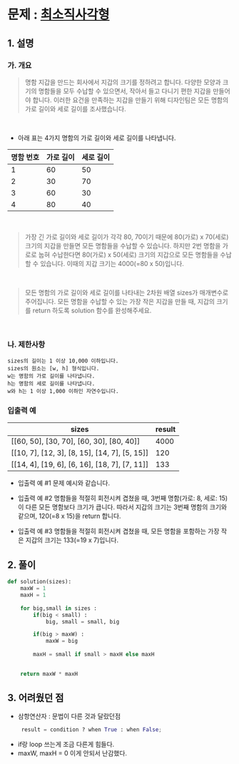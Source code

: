# 문제 : [최소직사각형](https://programmers.co.kr/learn/courses/30/lessons/86491)

## 1. 설명

### 가. 개요
> 명함 지갑을 만드는 회사에서 지갑의 크기를 정하려고 합니다. 다양한 모양과 크기의 명함들을 모두 수납할 수 있으면서, 작아서 들고 다니기 편한 지갑을 만들어야 합니다. 이러한 요건을 만족하는 지갑을 만들기 위해 디자인팀은 모든 명함의 가로 길이와 세로 길이를 조사했습니다.
<br/>

  - 아래 표는 4가지 명함의 가로 길이와 세로 길이를 나타냅니다.

| 명함 번호	| 가로 길이	| 세로 길이 |
|--------|-------|---|
|1	|60	|50|
|2	|30	|70|
|3	|60	|30|
|4	|80	|40|
<br/>

> 가장 긴 가로 길이와 세로 길이가 각각 80, 70이기 때문에 80(가로) x 70(세로) 크기의 지갑을 만들면 모든 명함들을 수납할 수 있습니다. 하지만 2번 명함을 가로로 눕혀 수납한다면 80(가로) x 50(세로) 크기의 지갑으로 모든 명함들을 수납할 수 있습니다. 이때의 지갑 크기는 4000(=80 x 50)입니다.
<br/>

>모든 명함의 가로 길이와 세로 길이를 나타내는 2차원 배열 sizes가 매개변수로 주어집니다. 모든 명함을 수납할 수 있는 가장 작은 지갑을 만들 때, 지갑의 크기를 return 하도록 solution 함수를 완성해주세요.
<br/>

### 나. 제한사항
```
sizes의 길이는 1 이상 10,000 이하입니다.
sizes의 원소는 [w, h] 형식입니다.
w는 명함의 가로 길이를 나타냅니다.
h는 명함의 세로 길이를 나타냅니다.
w와 h는 1 이상 1,000 이하인 자연수입니다.
```


### 입출력 예

|sizes|	result|
|---|---|
|[[60, 50], [30, 70], [60, 30], [80, 40]] |	4000|
|[[10, 7], [12, 3], [8, 15], [14, 7], [5, 15]]	|120|
|[[14, 4], [19, 6], [6, 16], [18, 7], [7, 11]]	|133|

- 입출력 예 #1
문제 예시와 같습니다.

- 입출력 예 #2
명함들을 적절히 회전시켜 겹쳤을 때, 3번째 명함(가로: 8, 세로: 15)이 다른 모든 명함보다 크기가 큽니다. 따라서 지갑의 크기는 3번째 명함의 크기와 같으며, 120(=8 x 15)을 return 합니다.

- 입출력 예 #3
명함들을 적절히 회전시켜 겹쳤을 때, 모든 명함을 포함하는 가장 작은 지갑의 크기는 133(=19 x 7)입니다.

## 2. 풀이

```python
def solution(sizes):
    maxW = 1
    maxH = 1
    
    for big,small in sizes :
        if(big < small) :
            big, small = small, big

        if(big > maxW) :
            maxW = big
            
        maxH = small if small > maxH else maxH

        
    return maxW * maxH
```

## 3. 어려웠던 점
- 삼항연산자 : 문법이 다른 것과 달랐던점
   ```python 
    result = condition ? when True : when False; 
  ```
- if랑 loop 쓰는게 조금 다른게 힘들다.
- maxW, maxH = 0 이게 안되서 난감했다.